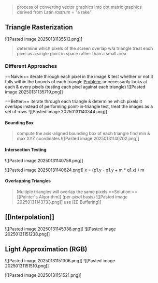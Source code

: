 >process of converting vector graphics into dot matrix graphics
>	derived from Latin *rastrum* = "a rake"


## Triangle Rasterization
![[Pasted image 20250131135513.png]]
>determine which pixels of the screen overlap w/a triangle
>	treat each pixel as a single point in space rather than a small area

### Different Approaches
==Naive:== iterate through each pixel in the image & test whether or not it falls within the bounds of each triangle
	<u>Problem:</u> unnecessarily looks at each & every pixels (testing each pixel against each triangle)
	![[Pasted image 20250131135719.png]]

==Better:== iterate through each triangle & determine which pixels it overlaps
	instead of performing point-in-triangle test, treat the images as a set of rows 
	![[Pasted image 20250131140344.png]]

#### Bounding Box
>compute the axis-aligned bounding box of each triangle
>	find min & max XYZ coordinates
>![[Pasted image 20250131140702.png]]

#### Intersection Testing
![[Pasted image 20250131140756.png]]

![[Pasted image 20250131140824.png]]
	x = (p1.y - q1.y + m * q1.x) / m

#### Overlapping Triangles 
>Multiple triangles will overlap the same pixels 
>	==Solution:== [[Painter's Algorithm]] (per-pixel basis)
>		![[Pasted image 20250131143733.png]]
>	use [[Z-Buffering]]


## [[Interpolation]]
![[Pasted image 20250131145338.png]]
![[Pasted image 20250131151238.png]]

## Light Approximation (RGB)
![[Pasted image 20250131151306.png]]
![[Pasted image 20250131151510.png]]

![[Pasted image 20250131151521.png]]

